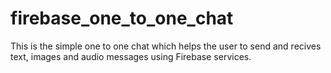# firebase_one_to_one_chat
This is the simple one to one chat which helps the user to send and recives text, images and audio messages using Firebase services.
